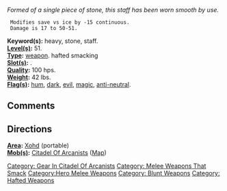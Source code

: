 *Formed of a single piece of stone, this staff has been worn smooth by
use.*

` Modifies save vs ice by -15 continuous.`  
` Damage is 17 to 50-51.`

**Keyword(s):** heavy, stone, staff.  
**[Level(s)](Object_Level.md "wikilink"):** 51.  
**[Type](:Category:_Object_Types.md "wikilink"):**
[weapon](:Category:_Melee_Weapons.md "wikilink"). hafted smacking  
**[Slot(s)](Object_Slots.md "wikilink"):** <wielded>.  
**[Quality](Object_Quality.md "wikilink"):** 100 hps.  
**[Weight](Object_Weight.md "wikilink"):** 42 lbs.  
**[Flag(s)](:Category:_Object_Flags.md "wikilink"):**
[hum](Hum_Flag.md "wikilink"), [dark](Dark_Flag.md "wikilink"),
[evil](Evil_Flag.md "wikilink"), [magic](Magic_Flag.md "wikilink"),
[anti-neutral](Anti-neutral_Flag.md "wikilink").  

## Comments

## Directions

**[Area](:Category:_Areas.md "wikilink"):** [Xohd](Xohd "wikilink")
(portable)  
**[Mob(s)](:Category:_Mobs.md "wikilink"):** [Citadel Of
Arcanists](:Category:_Citadel_Of_Arcanists.md "wikilink")
([Map](Citadel_Of_Arcanists_Map.md "wikilink"))  

[Category: Gear In Citadel Of
Arcanists](Category:_Gear_In_Citadel_Of_Arcanists "wikilink") [Category:
Melee Weapons That Smack](Category:_Melee_Weapons_That_Smack "wikilink")
[Category:Hero Melee Weapons](Category:Hero_Melee_Weapons "wikilink")
[Category: Blunt Weapons](Category:_Blunt_Weapons "wikilink") [Category:
Hafted Weapons](Category:_Hafted_Weapons "wikilink")

